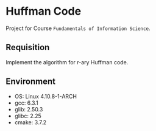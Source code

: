 Huffman Code
============

Project for Course `Fundamentals of Information Science`.

Requisition
-----------

Implement the algorithm for r-ary Huffman code.

Environment
-----------

- OS: Linux 4.10.8-1-ARCH
- gcc: 6.3.1
- glib: 2.50.3
- glibc: 2.25
- cmake: 3.7.2
